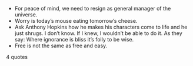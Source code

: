  - For peace of mind, we need to resign as general manager of the universe.
 - Worry is today’s mouse eating tomorrow’s cheese.
 - Ask Anthony Hopkins how he makes his characters come to life and he just shrugs. I don’t know. If I knew, I wouldn’t be able to do it. As they say: Where ignorance is bliss it’s folly to be wise.
 - Free is not the same as free and easy.

4 quotes